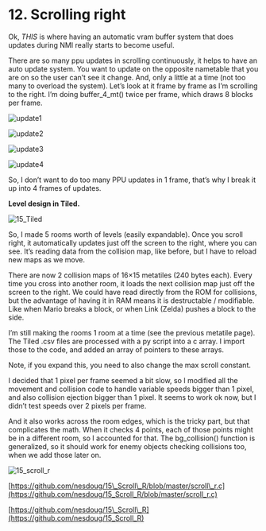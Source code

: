 # 12. Scrolling right

Ok, _THIS_ is where having an automatic vram buffer system that does updates during NMI really starts to become useful.

There are so many ppu updates in scrolling continuously, it helps to have an auto update system. You want to update on the opposite nametable that you are on so the user can’t see it change. And, only a little at a time \(not too many to overload the system\). Let’s look at it frame by frame as I’m scrolling to the right. I’m doing buffer\_4\_mt\(\) twice per frame, which draws 8 blocks per frame.

![update1](https://nesdoug.files.wordpress.com/2018/09/update1.png?w=924)

![update2](https://nesdoug.files.wordpress.com/2018/09/update2.png?w=924)

![update3](https://nesdoug.files.wordpress.com/2018/09/update3.png?w=924)

![update4](https://nesdoug.files.wordpress.com/2018/09/update4.png?w=924)

So, I don’t want to do too many PPU updates in 1 frame, that’s why I break it up into 4 frames of updates.



**Level design in Tiled.**

![15\_Tiled](https://nesdoug.files.wordpress.com/2018/09/15_tiled.png?w=924)

So, I made 5 rooms worth of levels \(easily expandable\). Once you scroll right, it automatically updates just off the screen to the right, where you can see. It’s reading data from the collision map, like before, but I have to reload new maps as we move.

There are now 2 collision maps of 16×15 metatiles \(240 bytes each\). Every time you cross into another room, it loads the next collision map just off the screen to the right. We could have read directly from the ROM for collisions, but the advantage of having it in RAM means it is destructable / modifiable. Like when Mario breaks a block, or when Link \(Zelda\) pushes a block to the side.

I’m still making the rooms 1 room at a time \(see the previous metatile page\). The Tiled .csv files are processed with a py script into a c array. I import those to the code, and added an array of pointers to these arrays.

Note, if you expand this, you need to also change the max scroll constant.

I decided that 1 pixel per frame seemed a bit slow, so I modified all the movement and collision code to handle variable speeds bigger than 1 pixel, and also collision ejection bigger than 1 pixel. It seems to work ok now, but I didn’t test speeds over 2 pixels per frame.

And it also works across the room edges, which is the tricky part, but that complicates the math. When it checks 4 points, each of those points might be in a different room, so I accounted for that. The bg\_collision\(\) function is generalized, so it should work for enemy objects checking collisions too, when we add those later on.

![15\_scroll\_r](https://nesdoug.files.wordpress.com/2018/09/15_scroll_r.png?w=924)

[https://github.com/nesdoug/15\_Scroll\_R/blob/master/scroll\_r.c](https://github.com/nesdoug/15_Scroll_R/blob/master/scroll_r.c)

[https://github.com/nesdoug/15\_Scroll\_R](https://github.com/nesdoug/15_Scroll_R)

